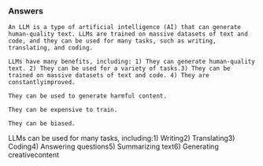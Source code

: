 ### Answers
```
An LLM is a type of artificial intelligence (AI) that can generate human-quality text. LLMs are trained on massive datasets of text and code, and they can be used for many tasks, such as writing, translating, and coding.
```
```
LLMs have many benefits, including: 1) They can generate human-quality text. 2) They can be used for a variety of tasks.3) They can be trained on massive datasets of text and code. 4) They are constantlyimproved.
```

```
They can be used to generate harmful content.
```
```
They can be expensive to train.
```
```
They can be biased.
```

LLMs can be used for many tasks, including:1) Writing2) Translating3) Coding4) Answering questions5) Summarizing text6) Generating creativecontent

